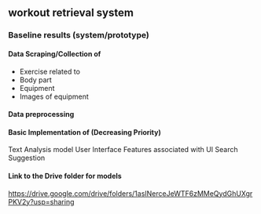 ## workout retrieval system

### Baseline results (system/prototype)

#### Data Scraping/Collection of
- Exercise related to 
- Body part
- Equipment
- Images of equipment


#### Data preprocessing

#### Basic Implementation of (Decreasing Priority)
Text Analysis model
User Interface
Features associated with UI
Search Suggestion

#### Link to the Drive folder for models 

https://drive.google.com/drive/folders/1asINerceJeWTF6zMMeQydGhUXgrPKV2y?usp=sharing